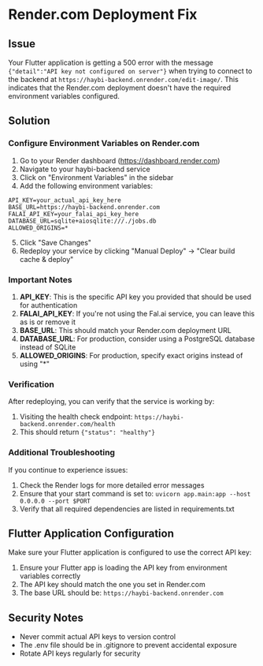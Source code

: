 # Render.com Deployment Fix

## Issue
Your Flutter application is getting a 500 error with the message `{"detail":"API key not configured on server"}` when trying to connect to the backend at `https://haybi-backend.onrender.com/edit-image/`. This indicates that the Render.com deployment doesn't have the required environment variables configured.

## Solution

### Configure Environment Variables on Render.com

1. Go to your Render dashboard (https://dashboard.render.com)
2. Navigate to your haybi-backend service
3. Click on "Environment Variables" in the sidebar
4. Add the following environment variables:

```
API_KEY=your_actual_api_key_here
BASE_URL=https://haybi-backend.onrender.com
FALAI_API_KEY=your_falai_api_key_here
DATABASE_URL=sqlite+aiosqlite:///./jobs.db
ALLOWED_ORIGINS=*
```

5. Click "Save Changes"
6. Redeploy your service by clicking "Manual Deploy" -> "Clear build cache & deploy"

### Important Notes

1. **API_KEY**: This is the specific API key you provided that should be used for authentication
2. **FALAI_API_KEY**: If you're not using the Fal.ai service, you can leave this as is or remove it
3. **BASE_URL**: This should match your Render.com deployment URL
4. **DATABASE_URL**: For production, consider using a PostgreSQL database instead of SQLite
5. **ALLOWED_ORIGINS**: For production, specify exact origins instead of using "*"

### Verification

After redeploying, you can verify that the service is working by:

1. Visiting the health check endpoint: `https://haybi-backend.onrender.com/health`
2. This should return `{"status": "healthy"}`

### Additional Troubleshooting

If you continue to experience issues:

1. Check the Render logs for more detailed error messages
2. Ensure that your start command is set to: `uvicorn app.main:app --host 0.0.0.0 --port $PORT`
3. Verify that all required dependencies are listed in requirements.txt

## Flutter Application Configuration

Make sure your Flutter application is configured to use the correct API key:

1. Ensure your Flutter app is loading the API key from environment variables correctly
2. The API key should match the one you set in Render.com
3. The base URL should be: `https://haybi-backend.onrender.com`

## Security Notes

- Never commit actual API keys to version control
- The .env file should be in .gitignore to prevent accidental exposure
- Rotate API keys regularly for security